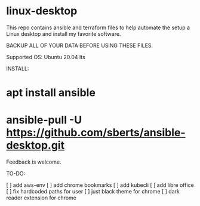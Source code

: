 # linux-desktop

This repo contains ansible and terraform files to help automate the setup a Linux desktop and install my favorite software.

BACKUP ALL OF YOUR DATA BEFORE USING THESE FILES.

Supported OS: Ubuntu 20.04 lts

INSTALL:

# apt install ansible

# ansible-pull -U https://github.com/sberts/ansible-desktop.git

Feedback is welcome.

TO-DO:

[ ] add aws-env
[ ] add chrome bookmarks
[ ] add kubecli
[ ] add libre office
[ ] fix hardcoded paths for user
[ ] just black theme for chrome
[ ] dark reader extension for chrome

